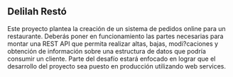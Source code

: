 ## Delilah Restó 

Este proyecto plantea la creación de un sistema de pedidos online para un
restaurante. Deberás poner en funcionamiento las partes necesarias para montar una REST API que permita realizar altas,
bajas, modi?caciones y obtención de información sobre una estructura de datos que podría consumir un cliente. Parte del
desafío estará enfocado en lograr que el desarrollo del proyecto sea puesto en producción utilizando web services.